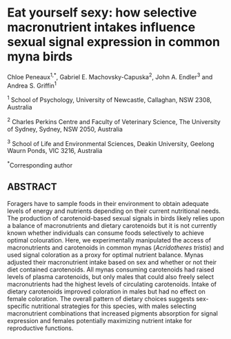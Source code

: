 # Eat yourself sexy: how selective macronutrient intakes influence sexual signal expression in common myna birds
Chloe Peneaux<sup>1,*</sup>, Gabriel E. Machovsky-Capuska<sup>2</sup>, John A. Endler<sup>3</sup> and Andrea S. Griffin<sup>1</sup>

<sup>1</sup> School of Psychology, University of Newcastle, Callaghan, NSW 2308, Australia

<sup>2</sup> Charles Perkins Centre and Faculty of Veterinary Science, The University of Sydney, Sydney, NSW 2050, Australia

<sup>3</sup> School of Life and Environmental Sciences, Deakin University, Geelong Waurn Ponds, VIC 3216, Australia

<sup>*</sup>Corresponding author 

## ABSTRACT
Foragers have to sample foods in their environment to obtain adequate levels of energy and nutrients depending on their current nutritional needs. The production of carotenoid-based sexual signals in birds likely relies upon a balance of macronutrients and dietary carotenoids but it is not currently known whether individuals can consume foods selectively to achieve optimal colouration. Here, we experimentally manipulated the access of macronutrients and carotenoids in common mynas (<i>Acridotheres tristis</i>) and used signal coloration as a proxy for optimal nutrient balance. Mynas adjusted their macronutrient intake based on sex and whether or not their diet contained carotenoids. All mynas consuming carotenoids had raised levels of plasma carotenoids, but only males that could also freely select macronutrients had the highest levels of circulating carotenoids. Intake of dietary carotenoids improved coloration in males but had no effect on female coloration. The overall pattern of dietary choices suggests sex-specific nutritional strategies for this species, with males selecting macronutrient combinations that increased pigments absorption for signal expression and females potentially maximizing nutrient intake for reproductive functions.
